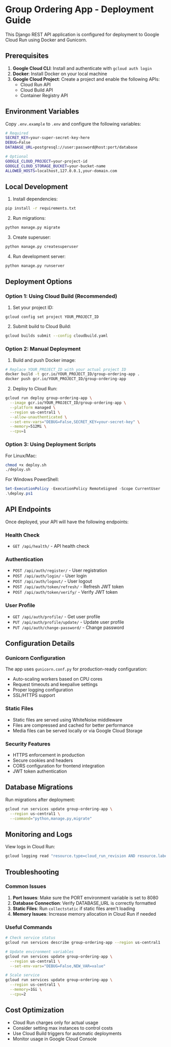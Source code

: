 # Group Ordering App - Deployment Guide

This Django REST API application is configured for deployment to Google Cloud Run using Docker and Gunicorn.

## Prerequisites

1. **Google Cloud CLI**: Install and authenticate with `gcloud auth login`
2. **Docker**: Install Docker on your local machine
3. **Google Cloud Project**: Create a project and enable the following APIs:
   - Cloud Run API
   - Cloud Build API
   - Container Registry API

## Environment Variables

Copy `.env.example` to `.env` and configure the following variables:

```bash
# Required
SECRET_KEY=your-super-secret-key-here
DEBUG=False
DATABASE_URL=postgresql://user:password@host:port/database

# Optional
GOOGLE_CLOUD_PROJECT=your-project-id
GOOGLE_CLOUD_STORAGE_BUCKET=your-bucket-name
ALLOWED_HOSTS=localhost,127.0.0.1,your-domain.com
```

## Local Development

1. Install dependencies:

```bash
pip install -r requirements.txt
```

2. Run migrations:

```bash
python manage.py migrate
```

3. Create superuser:

```bash
python manage.py createsuperuser
```

4. Run development server:

```bash
python manage.py runserver
```

## Deployment Options

### Option 1: Using Cloud Build (Recommended)

1. Set your project ID:

```bash
gcloud config set project YOUR_PROJECT_ID
```

2. Submit build to Cloud Build:

```bash
gcloud builds submit --config cloudbuild.yaml
```

### Option 2: Manual Deployment

1. Build and push Docker image:

```bash
# Replace YOUR_PROJECT_ID with your actual project ID
docker build -t gcr.io/YOUR_PROJECT_ID/group-ordering-app .
docker push gcr.io/YOUR_PROJECT_ID/group-ordering-app
```

2. Deploy to Cloud Run:

```bash
gcloud run deploy group-ordering-app \
  --image gcr.io/YOUR_PROJECT_ID/group-ordering-app \
  --platform managed \
  --region us-central1 \
  --allow-unauthenticated \
  --set-env-vars="DEBUG=False,SECRET_KEY=your-secret-key" \
  --memory=512Mi \
  --cpu=1
```

### Option 3: Using Deployment Scripts

For Linux/Mac:

```bash
chmod +x deploy.sh
./deploy.sh
```

For Windows PowerShell:

```powershell
Set-ExecutionPolicy -ExecutionPolicy RemoteSigned -Scope CurrentUser
.\deploy.ps1
```

## API Endpoints

Once deployed, your API will have the following endpoints:

### Health Check

- `GET /api/health/` - API health check

### Authentication

- `POST /api/auth/register/` - User registration
- `POST /api/auth/login/` - User login
- `POST /api/auth/logout/` - User logout
- `POST /api/auth/token/refresh/` - Refresh JWT token
- `POST /api/auth/token/verify/` - Verify JWT token

### User Profile

- `GET /api/auth/profile/` - Get user profile
- `PUT /api/auth/profile/update/` - Update user profile
- `PUT /api/auth/change-password/` - Change password

## Configuration Details

### Gunicorn Configuration

The app uses `gunicorn.conf.py` for production-ready configuration:

- Auto-scaling workers based on CPU cores
- Request timeouts and keepalive settings
- Proper logging configuration
- SSL/HTTPS support

### Static Files

- Static files are served using WhiteNoise middleware
- Files are compressed and cached for better performance
- Media files can be served locally or via Google Cloud Storage

### Security Features

- HTTPS enforcement in production
- Secure cookies and headers
- CORS configuration for frontend integration
- JWT token authentication

## Database Migrations

Run migrations after deployment:

```bash
gcloud run services update group-ordering-app \
  --region us-central1 \
  --command="python,manage.py,migrate"
```

## Monitoring and Logs

View logs in Cloud Run:

```bash
gcloud logging read "resource.type=cloud_run_revision AND resource.labels.service_name=group-ordering-app" --limit 50 --format "table(timestamp,textPayload)"
```

## Troubleshooting

### Common Issues

1. **Port Issues**: Make sure the PORT environment variable is set to 8080
2. **Database Connection**: Verify DATABASE_URL is correctly formatted
3. **Static Files**: Run `collectstatic` if static files aren't loading
4. **Memory Issues**: Increase memory allocation in Cloud Run if needed

### Useful Commands

```bash
# Check service status
gcloud run services describe group-ordering-app --region us-central1

# Update environment variables
gcloud run services update group-ordering-app \
  --region us-central1 \
  --set-env-vars="DEBUG=False,NEW_VAR=value"

# Scale service
gcloud run services update group-ordering-app \
  --region us-central1 \
  --memory=1Gi \
  --cpu=2
```

## Cost Optimization

- Cloud Run charges only for actual usage
- Consider setting max instances to control costs
- Use Cloud Build triggers for automatic deployments
- Monitor usage in Google Cloud Console
